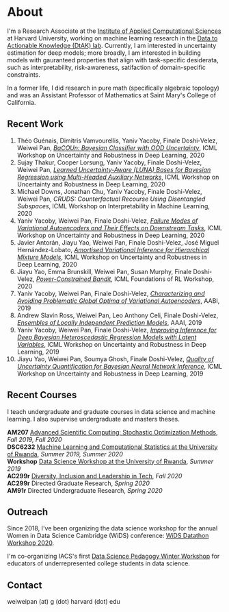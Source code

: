 
# About
I'm a Research Associate at the [Institute of Applied Computational Sciences](https://iacs.seas.harvard.edu) at Harvard University, working on machine learning research in the [Data to Actionable Knowledge (DtAK) lab](https://dtak.github.io). Currently, I am interested in uncertainty estimation for deep models; more broadly, I am interested in building models with gauranteed properties that align with task-specific desiderata, such as interpretability, risk-awareness, satifaction of domain-specific constraints. 

In a former life, I did research in pure math (specifically algebraic topology) and was an Assistant Professor of Mathematics at Saint Mary's College of California.


## Recent Work
1. Théo Guénais, Dimitris Vamvourellis, Yaniv Yacoby, Finale Doshi-Velez, Weiwei Pan, [*BaCOUn: Bayesian Classifier with OOD Uncertainty*](http://www.gatsby.ucl.ac.uk/~balaji/udl2020/accepted-papers/UDL2020-paper-085.pdf), ICML Workshop on Uncertainty and Robustness in Deep Learning, 2020
2. Sujay Thakur, Cooper Lorsung, Yaniv Yacoby, Finale Doshi-Velez, Weiwei Pan, [*Learned Uncertainty-Aware (LUNA) Bases for Bayesian Regression using Multi-Headed Auxiliary Networks*](https://arxiv.org/abs/2006.11695), ICML Workshop on Uncertainty and Robustness in Deep Learning, 2020
3. Michael Downs, Jonathan Chu, Yaniv Yacoby, Finale Doshi-Velez, Weiwei Pan, *CRUDS: Counterfactual Recourse Using Disentangled Subspaces*, ICML Workshop on Interpretability in Machine Learning, 2020
4. Yaniv Yacoby, Weiwei Pan, Finale Doshi-Velez, [*Failure Modes of Variational Autoencoders and Their Effects on Downstream Tasks*](http://www.gatsby.ucl.ac.uk/~balaji/udl2020/accepted-papers/UDL2020-paper-056.pdf), ICML Workshop on Uncertainty and Robustness in Deep Learning, 2020
6. Javier Antorán, Jiayu Yao, Weiwei Pan, Finale Doshi-Velez, José Miguel Hernández-Lobato, [*Amortised Variational Inference for Hierarchical Mixture Models*](http://www.gatsby.ucl.ac.uk/~balaji/udl2020/accepted-papers/UDL2020-paper-139.pdf), ICML Workshop on Uncertainty and Robustness in Deep Learning, 2020
7. Jiayu Yao, Emma Brunskill, Weiwei Pan, Susan Murphy, Finale Doshi-Velez, [*Power-Constrained Bandit*](https://arxiv.org/pdf/2004.06230.pdf), ICML Foundations of RL Workshop, 2020
9. Yaniv Yacoby, Weiwei Pan, Finale Doshi-Velez, [*Characterizing and Avoiding Problematic Global Optima of Variational Autoencoders*](http://proceedings.mlr.press/v118/yacoby20a/yacoby20a.pdf), AABI, 2019
10. Andrew Slavin Ross, Weiwei Pan, Leo Anthony Celi, Finale Doshi-Velez, [*Ensembles of Locally Independent Prediction Models*](), AAAI, 2019
11. Yaniv Yacoby, Weiwei Pan, Finale Doshi-Velez, [*Improving Inference for Deep Bayesian Heteroscedastic Regression Models with Latent Variables*](https://arxiv.org/pdf/1911.00569.pdf), ICML Workshop on Uncertainty and Robustness in Deep Learning, 2019
12. Jiayu Yao, Weiwei Pan, Soumya Ghosh, Finale Doshi-Velez, [*Quality of Uncertainty Quantification for Bayesian Neural Network Inference*](https://arxiv.org/pdf/1906.09686.pdf), ICML Workshop on Uncertainty and Robustness in Deep Learning, 2019


## Recent Courses
I teach undergraduate and graduate courses in data science and machine learning. I also supervise undergraduate and masters theses.

**AM207** [Advanced Scientific Computing: Stochastic Optimization Methods](https://onefishy.github.io/am207/), *Fall 2019, Fall 2020*<br>
**DSC6232** [Machine Learning and Computational Statistics at the University of Rwanda](https://onefishy.github.io/Rwanda-Data-Science/), *Summer 2019, Summer 2020*<br>
**Workshop** [Data Science Workshop at the University of Rwanda](https://github.com/onefishy/rwanda_workshop), *Summer 2019*<br>
**AC299r** [Diversity, Inclusion and Leadership in Tech](https://onefishy.github.io/DIL_in_tech/), *Fall 2020*<br>
**AC299r** Directed Graduate Research, *Spring 2020*<br>
**AM91r** Directed Undergraduate Research, *Spring 2020*

## Outreach
Since 2018, I've been organizing the data science workshop for the annual Women in Data Science Cambridge (WiDS) conference: [WiDS Datathon Workshop 2020](https://onefishy.github.io/wids_datathon_2020/).

I'm co-organizing IACS's first [Data Science Pedagogy Winter Workshop](https://onefishy.github.io/data-science-workshop/) for educators of underrepresented college students in data science.

## Contact
weiweipan (at) g (dot) harvard (dot) edu
